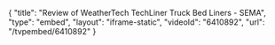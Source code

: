 {
    "title": "Review of WeatherTech TechLiner Truck Bed Liners - SEMA",
    "type": "embed",
    "layout": "iframe-static",
    "videoId": "6410892",
    "url": "\/tvpembed\/6410892"
}